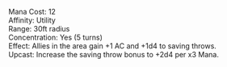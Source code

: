 Mana Cost: 12  
Affinity: Utility  
Range: 30ft radius  
Concentration: Yes (5 turns)  
Effect: Allies in the area gain +1 AC and +1d4 to saving throws.  
Upcast: Increase the saving throw bonus to +2d4 per x3 Mana.